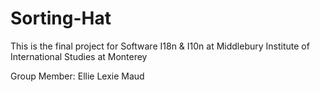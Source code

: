 # Sorting-Hat
This is the final project for Software I18n &amp; I10n at Middlebury Institute of International Studies at Monterey

Group Member: 
Ellie
Lexie
Maud
